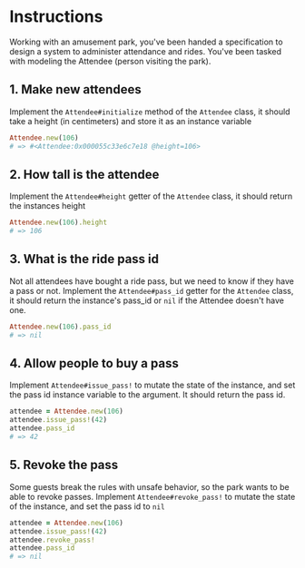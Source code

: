 # Instructions

Working with an amusement park, you've been handed a specification to design a system to administer attendance and rides. You've been tasked with modeling the Attendee (person visiting the park).

## 1. Make new attendees

Implement the `Attendee#initialize` method of the `Attendee` class, it should take a height (in centimeters) and store it as an instance variable

```ruby
Attendee.new(106)
# => #<Attendee:0x000055c33e6c7e18 @height=106>
```

## 2. How tall is the attendee

Implement the `Attendee#height` getter of the `Attendee` class, it should return the instances height

```ruby
Attendee.new(106).height
# => 106
```

## 3. What is the ride pass id

Not all attendees have bought a ride pass, but we need to know if they have a pass or not. Implement the `Attendee#pass_id` getter for the `Attendee` class, it should return the instance's pass_id or `nil` if the Attendee doesn't have one.

```ruby
Attendee.new(106).pass_id
# => nil
```

## 4. Allow people to buy a pass

Implement `Attendee#issue_pass!` to mutate the state of the instance, and set the pass id instance variable to the argument. It should return the pass id.

```ruby
attendee = Attendee.new(106)
attendee.issue_pass!(42)
attendee.pass_id
# => 42
```

## 5. Revoke the pass

Some guests break the rules with unsafe behavior, so the park wants to be able to revoke passes. Implement `Attendee#revoke_pass!` to mutate the state of the instance, and set the pass id to `nil`

```ruby
attendee = Attendee.new(106)
attendee.issue_pass!(42)
attendee.revoke_pass!
attendee.pass_id
# => nil
```
